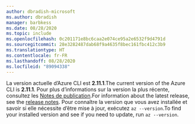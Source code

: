 ```yaml
---
author: dbradish-microsoft
ms.author: dbradish
manager: barbkess
ms.date: 08/28/2020
ms.topic: include
ms.openlocfilehash: 0c201171e8bc6caa2e074ce95a2e6532f9d4791d
ms.sourcegitcommit: 28e3282487dab68f9a4635f8bec161fbc412c3b9
ms.translationtype: HT
ms.contentlocale: fr-FR
ms.lasthandoff: 08/28/2020
ms.locfileid: "89094338"
---
```

<span data-ttu-id="7f6f3-101">La version actuelle d’Azure CLI est __2.11.1__.</span><span class="sxs-lookup"><span data-stu-id="7f6f3-101">The current version of the Azure CLI is __2.11.1__.</span></span> <span data-ttu-id="7f6f3-102">Pour plus d’informations sur la version la plus récente, consultez les [Notes de publication](../release-notes-azure-cli.md).</span><span class="sxs-lookup"><span data-stu-id="7f6f3-102">For information about the latest release, see the [release notes](../release-notes-azure-cli.md).</span></span> <span data-ttu-id="7f6f3-103">Pour connaître la version que vous avez installée et savoir si elle nécessite d’être mise à jour, exécutez `az --version`.</span><span class="sxs-lookup"><span data-stu-id="7f6f3-103">To find your installed version and see if you need to update, run `az --version`.</span></span>
